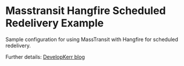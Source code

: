 # Masstransit Hangfire Scheduled Redelivery Example

Sample configuration for using MassTransit with Hangfire for scheduled redelivery.

Further details: [DevelopKerr blog](https://developkerr.com/blog/masstransit-scheduled-redelivery/)